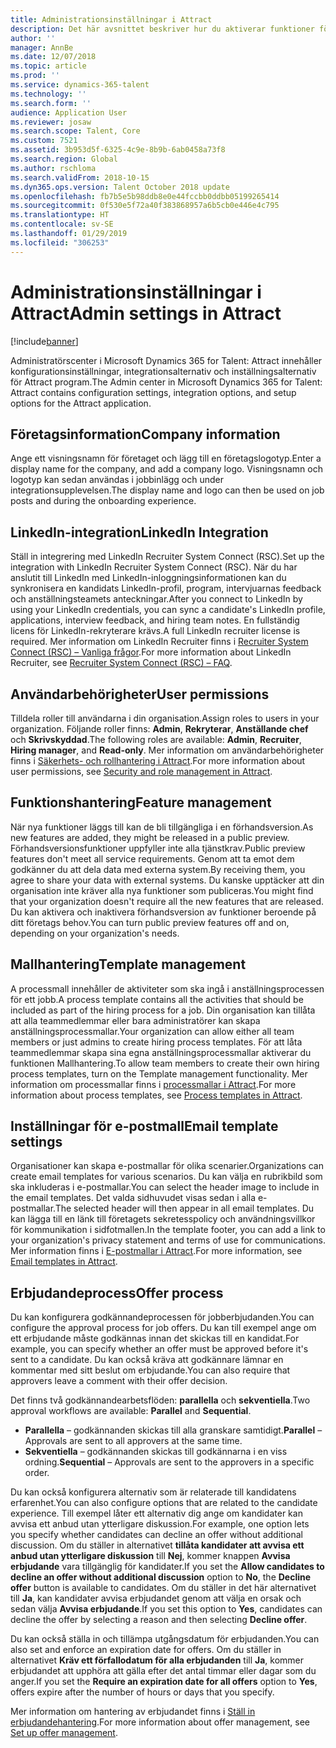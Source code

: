 ```yaml
---
title: Administrationsinställningar i Attract
description: Det här avsnittet beskriver hur du aktiverar funktioner för företag och användare i Attract.
author: ''
manager: AnnBe
ms.date: 12/07/2018
ms.topic: article
ms.prod: ''
ms.service: dynamics-365-talent
ms.technology: ''
ms.search.form: ''
audience: Application User
ms.reviewer: josaw
ms.search.scope: Talent, Core
ms.custom: 7521
ms.assetid: 3b953d5f-6325-4c9e-8b9b-6ab0458a73f8
ms.search.region: Global
ms.author: rschloma
ms.search.validFrom: 2018-10-15
ms.dyn365.ops.version: Talent October 2018 update
ms.openlocfilehash: fb7b5e5b98ddb8e0e44fccbb0ddbb05199265414
ms.sourcegitcommit: 0f530e5f72a40f383868957a6b5cb0e446e4c795
ms.translationtype: HT
ms.contentlocale: sv-SE
ms.lasthandoff: 01/29/2019
ms.locfileid: "306253"
---
```

# <a name="admin-settings-in-attract"></a><span data-ttu-id="03873-103">Administrationsinställningar i Attract</span><span class="sxs-lookup"><span data-stu-id="03873-103">Admin settings in Attract</span></span>
[!include[banner](../includes/banner.md)]

<span data-ttu-id="03873-104">Administratörscenter i Microsoft Dynamics 365 for Talent: Attract innehåller konfigurationsinställningar, integrationsalternativ och inställningsalternativ för Attract program.</span><span class="sxs-lookup"><span data-stu-id="03873-104">The Admin center in Microsoft Dynamics 365 for Talent: Attract contains configuration settings, integration options, and setup options for the Attract application.</span></span>

## <a name="company-information"></a><span data-ttu-id="03873-105">Företagsinformation</span><span class="sxs-lookup"><span data-stu-id="03873-105">Company information</span></span>

<span data-ttu-id="03873-106">Ange ett visningsnamn för företaget och lägg till en företagslogotyp.</span><span class="sxs-lookup"><span data-stu-id="03873-106">Enter a display name for the company, and add a company logo.</span></span> <span data-ttu-id="03873-107">Visningsnamn och logotyp kan sedan användas i jobbinlägg och under integrationsupplevelsen.</span><span class="sxs-lookup"><span data-stu-id="03873-107">The display name and logo can then be used on job posts and during the onboarding experience.</span></span>

## <a name="linkedin-integration"></a><span data-ttu-id="03873-108">LinkedIn-integration</span><span class="sxs-lookup"><span data-stu-id="03873-108">LinkedIn Integration</span></span>

<span data-ttu-id="03873-109">Ställ in integrering med LinkedIn Recruiter System Connect (RSC).</span><span class="sxs-lookup"><span data-stu-id="03873-109">Set up the integration with LinkedIn Recruiter System Connect (RSC).</span></span> <span data-ttu-id="03873-110">När du har anslutit till LinkedIn med LinkedIn-inloggningsinformationen kan du synkronisera en kandidats LinkedIn-profil, program, intervjuarnas feedback och anställningsteamets anteckningar.</span><span class="sxs-lookup"><span data-stu-id="03873-110">After you connect to LinkedIn by using your LinkedIn credentials, you can sync a candidate's LinkedIn profile, applications, interview feedback, and hiring team notes.</span></span> <span data-ttu-id="03873-111">En fullständig licens för LinkedIn-rekryterare krävs.</span><span class="sxs-lookup"><span data-stu-id="03873-111">A full LinkedIn recruiter license is required.</span></span> <span data-ttu-id="03873-112">Mer information om LinkedIn Recruiter finns i [Recruiter System Connect (RSC) – Vanliga frågor](https://www.linkedin.com/help/recruiter/answer/90483).</span><span class="sxs-lookup"><span data-stu-id="03873-112">For more information about LinkedIn Recruiter, see [Recruiter System Connect (RSC) – FAQ](https://www.linkedin.com/help/recruiter/answer/90483).</span></span>

## <a name="user-permissions"></a><span data-ttu-id="03873-113">Användarbehörigheter</span><span class="sxs-lookup"><span data-stu-id="03873-113">User permissions</span></span>

<span data-ttu-id="03873-114">Tilldela roller till användarna i din organisation.</span><span class="sxs-lookup"><span data-stu-id="03873-114">Assign roles to users in your organization.</span></span> <span data-ttu-id="03873-115">Följande roller finns: **Admin**, **Rekryterar**, **Anställande chef** och **Skrivskyddad**.</span><span class="sxs-lookup"><span data-stu-id="03873-115">The following roles are available: **Admin**, **Recruiter**, **Hiring manager**, and **Read-only**.</span></span> <span data-ttu-id="03873-116">Mer information om användarbehörigheter finns i [Säkerhets- och rollhantering i Attract](./security-attract.md).</span><span class="sxs-lookup"><span data-stu-id="03873-116">For more information about user permissions, see [Security and role management in Attract](./security-attract.md).</span></span>

## <a name="feature-management"></a><span data-ttu-id="03873-117">Funktionshantering</span><span class="sxs-lookup"><span data-stu-id="03873-117">Feature management</span></span>

<span data-ttu-id="03873-118">När nya funktioner läggs till kan de bli tillgängliga i en förhandsversion.</span><span class="sxs-lookup"><span data-stu-id="03873-118">As new features are added, they might be released in a public preview.</span></span> <span data-ttu-id="03873-119">Förhandsversionsfunktioner uppfyller inte alla tjänstkrav.</span><span class="sxs-lookup"><span data-stu-id="03873-119">Public preview features don't meet all service requirements.</span></span> <span data-ttu-id="03873-120">Genom att ta emot dem godkänner du att dela data med externa system.</span><span class="sxs-lookup"><span data-stu-id="03873-120">By receiving them, you agree to share your data with external systems.</span></span> <span data-ttu-id="03873-121">Du kanske upptäcker att din organisation inte kräver alla nya funktioner som publiceras.</span><span class="sxs-lookup"><span data-stu-id="03873-121">You might find that your organization doesn't require all the new features that are released.</span></span> <span data-ttu-id="03873-122">Du kan aktivera och inaktivera förhandsversion av funktioner beroende på ditt företags behov.</span><span class="sxs-lookup"><span data-stu-id="03873-122">You can turn public preview features off and on, depending on your organization's needs.</span></span>

## <a name="template-management"></a><span data-ttu-id="03873-123">Mallhantering</span><span class="sxs-lookup"><span data-stu-id="03873-123">Template management</span></span>

<span data-ttu-id="03873-124">A processmall innehåller de aktiviteter som ska ingå i anställningsprocessen för ett jobb.</span><span class="sxs-lookup"><span data-stu-id="03873-124">A process template contains all the activities that should be included as part of the hiring process for a job.</span></span> <span data-ttu-id="03873-125">Din organisation kan tillåta att alla teammedlemmar eller bara administratörer kan skapa anställningsprocessmallar.</span><span class="sxs-lookup"><span data-stu-id="03873-125">Your organization can allow either all team members or just admins to create hiring process templates.</span></span> <span data-ttu-id="03873-126">För att låta teammedlemmar skapa sina egna anställningsprocessmallar aktiverar du funktionen Mallhantering.</span><span class="sxs-lookup"><span data-stu-id="03873-126">To allow team members to create their own hiring process templates, turn on the Template management functionality.</span></span> <span data-ttu-id="03873-127">Mer information om processmallar finns i [processmallar i Attract](./process-templates-attract.md).</span><span class="sxs-lookup"><span data-stu-id="03873-127">For more information about process templates, see [Process templates in Attract](./process-templates-attract.md).</span></span>

## <a name="email-template-settings"></a><span data-ttu-id="03873-128">Inställningar för e-postmall</span><span class="sxs-lookup"><span data-stu-id="03873-128">Email template settings</span></span>

<span data-ttu-id="03873-129">Organisationer kan skapa e-postmallar för olika scenarier.</span><span class="sxs-lookup"><span data-stu-id="03873-129">Organizations can create email templates for various scenarios.</span></span> <span data-ttu-id="03873-130">Du kan välja en rubrikbild som ska inkluderas i e-postmallar.</span><span class="sxs-lookup"><span data-stu-id="03873-130">You can select the header image to include in the email templates.</span></span> <span data-ttu-id="03873-131">Det valda sidhuvudet visas sedan i alla e-postmallar.</span><span class="sxs-lookup"><span data-stu-id="03873-131">The selected header will then appear in all email templates.</span></span> <span data-ttu-id="03873-132">Du kan lägga till en länk till företagets sekretesspolicy och användningsvillkor för kommunikation i sidfotmallen.</span><span class="sxs-lookup"><span data-stu-id="03873-132">In the template footer, you can add a link to your organization's privacy statement and terms of use for communications.</span></span> <span data-ttu-id="03873-133">Mer information finns i [E-postmallar i Attract](./email-templates.md).</span><span class="sxs-lookup"><span data-stu-id="03873-133">For more information, see [Email templates in Attract](./email-templates.md).</span></span>

## <a name="offer-process"></a><span data-ttu-id="03873-134">Erbjudandeprocess</span><span class="sxs-lookup"><span data-stu-id="03873-134">Offer process</span></span>

<span data-ttu-id="03873-135">Du kan konfigurera godkännandeprocessen för jobberbjudanden.</span><span class="sxs-lookup"><span data-stu-id="03873-135">You can configure the approval process for job offers.</span></span> <span data-ttu-id="03873-136">Du kan till exempel ange om ett erbjudande måste godkännas innan det skickas till en kandidat.</span><span class="sxs-lookup"><span data-stu-id="03873-136">For example, you can specify whether an offer must be approved before it's sent to a candidate.</span></span> <span data-ttu-id="03873-137">Du kan också kräva att godkännare lämnar en kommentar med sitt beslut om erbjudande.</span><span class="sxs-lookup"><span data-stu-id="03873-137">You can also require that approvers leave a comment with their offer decision.</span></span>

<span data-ttu-id="03873-138">Det finns två godkännandearbetsflöden: **parallella** och **sekventiella**.</span><span class="sxs-lookup"><span data-stu-id="03873-138">Two approval workflows are available: **Parallel** and **Sequential**.</span></span>

- <span data-ttu-id="03873-139">**Parallella** – godkännanden skickas till alla granskare samtidigt.</span><span class="sxs-lookup"><span data-stu-id="03873-139">**Parallel** – Approvals are sent to all approvers at the same time.</span></span>
- <span data-ttu-id="03873-140">**Sekventiella** – godkännanden skickas till godkännarna i en viss ordning.</span><span class="sxs-lookup"><span data-stu-id="03873-140">**Sequential** – Approvals are sent to the approvers in a specific order.</span></span>

<span data-ttu-id="03873-141">Du kan också konfigurera alternativ som är relaterade till kandidatens erfarenhet.</span><span class="sxs-lookup"><span data-stu-id="03873-141">You can also configure options that are related to the candidate experience.</span></span> <span data-ttu-id="03873-142">Till exempel låter ett alternativ dig ange om kandidater kan avvisa ett anbud utan ytterligare diskussion.</span><span class="sxs-lookup"><span data-stu-id="03873-142">For example, one option lets you specify whether candidates can decline an offer without additional discussion.</span></span> <span data-ttu-id="03873-143">Om du ställer in alternativet **tillåta kandidater att avvisa ett anbud utan ytterligare diskussion** till **Nej**, kommer knappen **Avvisa erbjudande** vara tillgänglig för kandidater.</span><span class="sxs-lookup"><span data-stu-id="03873-143">If you set the **Allow candidates to decline an offer without additional discussion** option to **No**, the **Decline offer** button is available to candidates.</span></span> <span data-ttu-id="03873-144">Om du ställer in det här alternativet till **Ja**, kan kandidater avvisa erbjudandet genom att välja en orsak och sedan välja **Avvisa erbjudande**.</span><span class="sxs-lookup"><span data-stu-id="03873-144">If you set this option to **Yes**, candidates can decline the offer by selecting a reason and then selecting **Decline offer**.</span></span>

<span data-ttu-id="03873-145">Du kan också ställa in och tillämpa utgångsdatum för erbjudanden.</span><span class="sxs-lookup"><span data-stu-id="03873-145">You can also set and enforce an expiration date for offers.</span></span> <span data-ttu-id="03873-146">Om du ställer in alternativet **Kräv ett förfallodatum för alla erbjudanden** till **Ja**, kommer erbjudandet att upphöra att gälla efter det antal timmar eller dagar som du anger.</span><span class="sxs-lookup"><span data-stu-id="03873-146">If you set the **Require an expiration date for all offers** option to **Yes**, offers expire after the number of hours or days that you specify.</span></span>

<span data-ttu-id="03873-147">Mer information om hantering av erbjudandet finns i [Ställ in erbjudandehantering](./offer-setup.md).</span><span class="sxs-lookup"><span data-stu-id="03873-147">For more information about offer management, see [Set up offer management](./offer-setup.md).</span></span>
